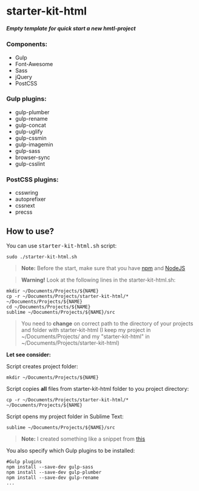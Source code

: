 # starter-kit-html
##### Empty template for quick start a new hmtl-project

### Components:

* Gulp
* Font-Awesome
* Sass
* jQuery
* PostCSS

### Gulp plugins:

* gulp-plumber
* gulp-rename
* gulp-concat
* gulp-uglify
* gulp-cssmin
* gulp-imagemin
* gulp-sass
* browser-sync
* gulp-csslint

### PostCSS plugins:
* csswring
* autoprefixer
* cssnext
* precss

## How to use?

You can use <kbd>starter-kit-html.sh</kbd> script:

```
sudo ./starter-kit-html.sh
```

> **Note:** Before the start, make sure that you have <a href="https://www.npmjs.com/" title="npm">npm</a> and <a href="https://nodejs.org/en/" title="NodeJS">NodeJS</a>


> **Warning!** Look at the following lines in the starter-kit-html.sh: 

```
mkdir ~/Documents/Projects/${NAME}
cp -r ~/Documents/Projects/starter-kit-html/* ~/Documents/Projects/${NAME}
cd ~/Documents/Projects/${NAME}
sublime ~/Documents/Projects/${NAME}/src
```

> You need to **change** on correct path to the directory of your projects and folder with starter-kit-html (I keep my project in ~/Documents/Projects/ and my "starter-kit-html" in ~/Documents/Projects/starter-kit-html)

**Let see consider:**

Script creates project folder:
```
mkdir ~/Documents/Projects/${NAME}
```


Script copies **all** files from starter-kit-html folder to you project directory:
```
cp -r ~/Documents/Projects/starter-kit-html/* ~/Documents/Projects/${NAME}
```


Script opens my project folder in Sublime Text:
```
sublime ~/Documents/Projects/${NAME}/src
```
> **Note:** I created something like a snippet from <a href="https://gist.github.com/artero/1236170" title="Title">this</a>


You also specify which Gulp plugins to be installed:
```
#Gulp plugins
npm install --save-dev gulp-sass
npm install --save-dev gulp-plumber
npm install --save-dev gulp-rename
...
```


